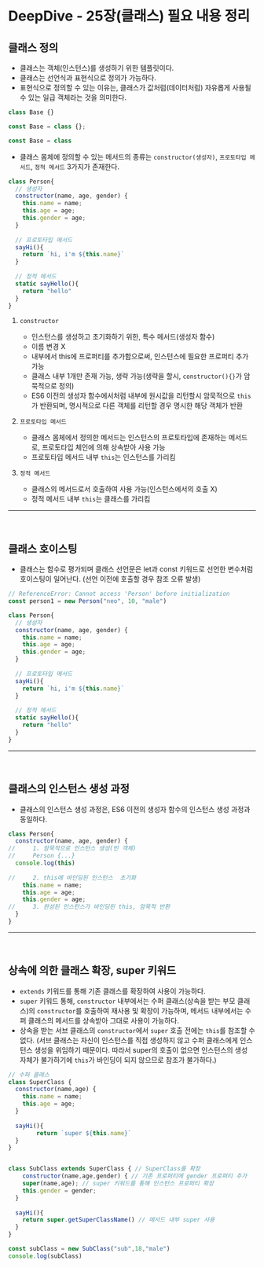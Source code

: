 # DeepDive - 25장(클래스) 필요 내용 정리

## 클래스 정의
- 클래스는 객체(인스턴스)를 생성하기 위한 템플릿이다.
- 클래스는 선언식과 표현식으로 정의가 가능하다. 
- 표현식으로 정의할 수 있는 이유는, 클래스가 값처럼(데이터처럼) 자유롭게 사용될 수 있는 일급 객체라는 것을 의미한다.

``` javascript
class Base {}

const Base = class {};

const Base = class 

```

- 클래스 몸체에 정의할 수 있는 메서드의 종류는 `constructor(생성자)`, `프로토타입 메서드`, `정적 메서드` 3가지가 존재한다.

``` javascript
class Person{
  // 생성자 
  constructor(name, age, gender) {
    this.name = name;
    this.age = age;
    this.gender = age;
  }
  
  // 프로토타입 메서드
  sayHi(){
    return `hi, i'm ${this.name}`
  }
  
  // 정적 메서드
  static sayHello(){
    return "hello"
  }
}
```

1. `constructor`
   - 인스턴스를 생성하고 초기화하기 위한, 특수 메서드(생성자 함수)
   - 이름 변경 X
   - 내부에서 this에 프로퍼티를 추가함으로써, 인스턴스에 필요한 프로퍼티 추가 가능
   - 클래스 내부 1개만 존재 가능, 생략 가능(생략을 할시, `constructor(){}`가 암묵적으로 정의)
   - ES6 이전의 생성자 함수에서처럼 내부에 원시값을 리턴할시 암묵적으로 `this`가 반환되며, 명시적으로 다른 객체를 리턴할 경우 명시한 해당 객체가 반환
  
2. `프로토타입 메서드`
   - 클래스 몸체에서 정의한 메서드는 인스턴스의 프로토타입에 존재하는 메서드로, 프로토타입 체인에 의해 상속받아 사용 가능 
   - 프로토타입 메서드 내부 `this`는 인스턴스를 가리킴
   
3. `정적 메서드`
   - 클래스의 메서드로서 호출하여 사용 가능(인스턴스에서의 호출 X)
   - 정적 메서드 내부 `this`는 클래스를 가리킴

---
<br/>

## 클래스 호이스팅

- 클래스는 함수로 평가되며 클래스 선언문은 let과 const 키워드로 선언한 변수처럼 호이스팅이 일어난다. (선언 이전에 호출할 경우 참조 오류 발생)

``` javascript
// ReferenceError: Cannot access 'Person' before initialization
const person1 = new Person("neo", 10, "male")

class Person{
  // 생성자 
  constructor(name, age, gender) {
    this.name = name;
    this.age = age;
    this.gender = age;
  }
  
  // 프로토타입 메서드
  sayHi(){
    return `hi, i'm ${this.name}`
  }
  
  // 정적 메서드
  static sayHello(){
    return "hello"
  }
}
```

---
<br/>

## 클래스의 인스턴스 생성 과정

- 클래스의 인스턴스 생성 과정은, ES6 이전의 생성자 함수의 인스턴스 생성 과정과 동일하다.

``` javascript
class Person{
  constructor(name, age, gender) {
//     1. 암묵적으로 인스턴스 생성(빈 객체)
//     Person {...}
  console.log(this)     
    
//     2. this에 바인딩된 인스턴스  초기화
    this.name = name;
    this.age = age;
    this.gender = age;
//     3. 완성된 인스턴스가 바인딩된 this, 암묵적 반환
  }
}
```

---
<br/>

## 상속에 의한 클래스 확장, super 키워드

- `extends` 키워드를 통해 기존 클래스를  확장하여 사용이 가능하다.
- `super` 키워드 통해, `constructor` 내부에서는 수퍼 클래스(상속을 받는 부모 클래스)의 `constructor`를 호출하여 재사용 및 확장이 가능하며, 메서드 내부에서는 수퍼 클래스의 메서드를 상속받아 그대로 사용이 가능하다. 
- 상속을 받는 서브 클래스의 `constructor`에서  `super` 호출 전에는 `this`를 참조할 수 없다. (서브 클래스는 자신이 인스턴스를 직접 생성하지 않고 수퍼 클래스에게 인스턴스 생성을 위임하기 때문이다. 따라서 super의 호출이 없으면 인스턴스의 생성 자체가 불가하기에 `this`가 바인딩이 되지 않으므로 참조가 불가하다.)


``` javascript
// 수퍼 클래스
class SuperClass {
  constructor(name,age) {
    this.name = name;
    this.age = age;
  }
  
  sayHi(){
		return `super ${this.name}`
  }
}


class SubClass extends SuperClass { // SuperClass를 확장
	constructor(name,age,gender) { // 기존 프로퍼티에 gender 프로퍼티 추가
    super(name,age); // super 키워드를 통해 인스턴스 프로퍼티 확장
    this.gender = gender;
  }
  
  sayHi(){
    return super.getSuperClassName() // 메서드 내부 super 사용
  }  
}

const subClass = new SubClass("sub",18,"male")
console.log(subClass)

```